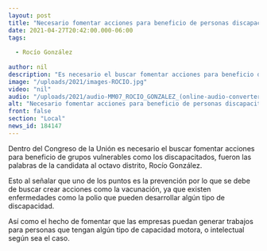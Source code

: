 ```yaml
---
layout: post
title: "Necesario fomentar acciones para beneficio de personas discapacitadas -  González"
date: 2021-04-27T20:42:00.000-06:00
tags:
  
  - Rocío González
  
author: nil
description: "Es necesario el buscar fomentar acciones para beneficio de grupos vulnerables."
image: "/uploads/2021/images-ROCIO.jpg"
video: "nil"
audio: "/uploads/2021/audio-MM07_ROCIO_GONZALEZ_(online-audio-converter.com).mp3"
alt: "Necesario fomentar acciones para beneficio de personas discapacitadas -  González"
front: false
section: "Local"
news_id: 184147
---
```


Dentro del Congreso de la Unión es necesario el buscar fomentar acciones para beneficio de grupos vulnerables como los discapacitados, fueron las palabras de la candidata al octavo distrito, Rocío González.

Esto al señalar que uno de los puntos es la prevención por lo que se debe de buscar crear acciones como la vacunación, ya que existen enfermedades como la polio que pueden desarrollar algún tipo de discapacidad.

Así como el hecho de fomentar que las empresas puedan generar trabajos para personas que tengan algún tipo de capacidad motora, o intelectual según sea el caso. 
